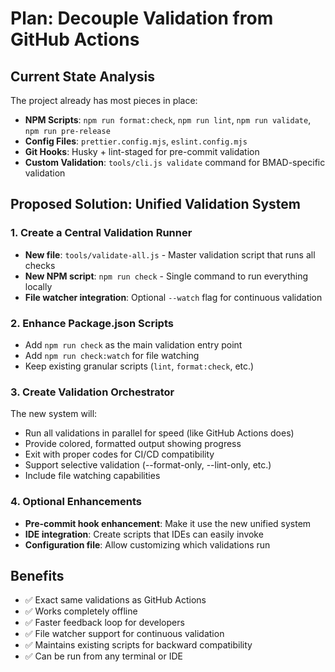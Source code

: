 # Plan: Decouple Validation from GitHub Actions

## Current State Analysis

The project already has most pieces in place:

- **NPM Scripts**: `npm run format:check`, `npm run lint`, `npm run validate`, `npm run pre-release`
- **Config Files**: `prettier.config.mjs`, `eslint.config.mjs`
- **Git Hooks**: Husky + lint-staged for pre-commit validation
- **Custom Validation**: `tools/cli.js validate` command for BMAD-specific validation

## Proposed Solution: Unified Validation System

### 1. Create a Central Validation Runner

- **New file**: `tools/validate-all.js` - Master validation script that runs all checks
- **New NPM script**: `npm run check` - Single command to run everything locally
- **File watcher integration**: Optional `--watch` flag for continuous validation

### 2. Enhance Package.json Scripts

- Add `npm run check` as the main validation entry point
- Add `npm run check:watch` for file watching
- Keep existing granular scripts (`lint`, `format:check`, etc.)

### 3. Create Validation Orchestrator

The new system will:

- Run all validations in parallel for speed (like GitHub Actions does)
- Provide colored, formatted output showing progress
- Exit with proper codes for CI/CD compatibility
- Support selective validation (--format-only, --lint-only, etc.)
- Include file watching capabilities

### 4. Optional Enhancements

- **Pre-commit hook enhancement**: Make it use the new unified system
- **IDE integration**: Create scripts that IDEs can easily invoke
- **Configuration file**: Allow customizing which validations run

## Benefits

- ✅ Exact same validations as GitHub Actions
- ✅ Works completely offline
- ✅ Faster feedback loop for developers
- ✅ File watcher support for continuous validation
- ✅ Maintains existing scripts for backward compatibility
- ✅ Can be run from any terminal or IDE

